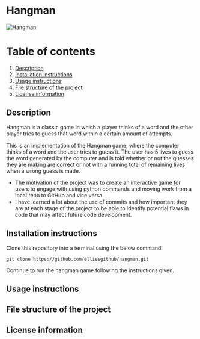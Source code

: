 # Hangman
![Hangman](https://upload.wikimedia.org/wikipedia/commons/thumb/f/f4/Hangman_game.jpg/1536px-Hangman_game.jpg)

# Table of contents 
1. [Description](#Description)
2. [Installation instructions](#Installationinstructions)
3. [Usage instructions](#Usageinstructions)
4. [File structure of the project](#Filestructureoftheproject)
5. [License information](#Licenseinformation)

## Description
Hangman is a classic game in which a player thinks of a word and the other player tries to guess that word within a certain amount of attempts.

This is an implementation of the Hangman game, where the computer thinks of a word and the user tries to guess it. The user has 5 lives to guess the word generated by the computer and is told whether or not the guesses they are making are correct or not with a running total of remaining lives when a wrong guess is made.

- The motivation of the project was to create an interactive game for users to engage with using python commands and moving work from a local repo to GitHub and vice versa.
- I have learned a lot about the use of commits and how important they are at each stage of the project to be able to identify potential flaws in code that may affect future code development.


## Installation instructions

Clone this repository into a terminal using the below command:
```
git clone https://github.com/elliesgithub/hangman.git
```
Continue to run the hangman game following the instructions given.

## Usage instructions 

## File structure of the project


## License information

